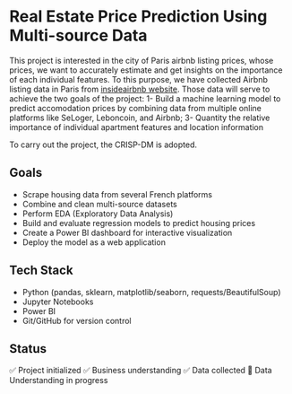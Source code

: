 # Real Estate Price Prediction Using Multi-source Data
This project is interested in the city of Paris airbnb listing prices, whose prices, we want to accurately estimate and get insights on the importance of each individual features.
To this purpose, we have collected Airbnb listing data in Paris from [insideairbnb website](https://insideairbnb.com/fr/get-the-data/).
Those data will serve to achieve the two goals of the project: 
1- Build a machine learning model to predict accomodation prices by combining data from multiple online platforms like SeLoger, Leboncoin, and Airbnb;
3- Quantity the relative importance of individual apartment features and location information

To carry out the project, the CRISP-DM is adopted.

## Goals
- Scrape housing data from several French platforms
- Combine and clean multi-source datasets
- Perform EDA (Exploratory Data Analysis)
- Build and evaluate regression models to predict housing prices
- Create a Power BI dashboard for interactive visualization
- Deploy the model as a web application

## Tech Stack
- Python (pandas, sklearn, matplotlib/seaborn, requests/BeautifulSoup)
- Jupyter Notebooks
- Power BI
- Git/GitHub for version control

## Status
✅ Project initialized
✅ Business understanding
✅ Data collected
🚧 Data Understanding in progress

